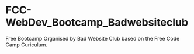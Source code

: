 # FCC-WebDev_Bootcamp_Badwebsiteclub
Free Bootcamp Organised by Bad Website Club based on the Free Code Camp Curiculum.
